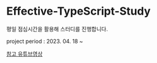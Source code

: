 # Effective-TypeScript-Study
평일 점심시간을 활용해 스터디를 진행합니다.

project period : 2023. 04. 18 ~  

[참고 유튜브영상](https://www.youtube.com/playlist?list=PLjQV3hketAJmXGaWCMGB9-085EiefWcyw)
